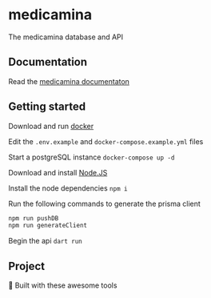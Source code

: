 # medicamina

The medicamina database and API

## Documentation

Read the [medicamina documentaton](https://docs.medicamina.us/)

##  Getting started

Download and run [docker](https://docker.com/)

Edit the `.env.example` and `docker-compose.example.yml` files

Start a postgreSQL instance `docker-compose up -d`

Download and install [Node.JS](https://nodejs.org)

Install the node dependencies `npm i`

Run the following commands to generate the prisma client

```bash
npm run pushDB
npm run generateClient
```

Begin the api `dart run`

## Project 

🔨 Built with these awesome tools

<br />

<div align="center">
  <!-- <a href="https://supabase.com"><img src="https://raw.githubusercontent.com/medicamina/.github/main/assets/supabase.png" width="270" /></a> -->
</div>
